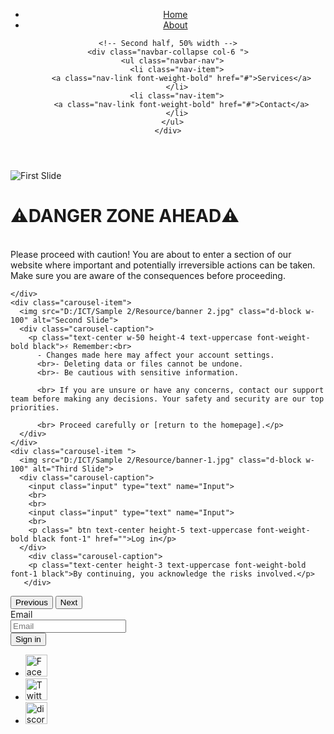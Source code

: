 <!DOCTYPE html>
<html lang="en">
<head>
       <title>Bootstrap Example</title>
       <link rel="stylesheet" href="asset/css/bootstrap.css">
       <link rel="stylesheet" href="asset/css/style.css">
       <script src="https://cdn.jsdelivr.net/npm/bootstrap@5.3.0/dist/js/bootstrap.bundle.min.js"></script>



        
</head>
<body>
  <header>
     <nav class="navbar navbar-expand-lg navbar-light bg-light">
  <div class="container-fluid">
    <!-- First half, 50% width -->
    <div class="navbar-collapse col-6 pd">
      <ul class="navbar-nav">
        <li class="nav-item">
          <a class="nav-link font-weight-bold" href="#">Home</a>
        </li>
        <li class="nav-item">
          <a class="nav-link font-weight-bold" href="#">About</a>
        </li>
      </ul>
    </div>
    
    <!-- Second half, 50% width -->
    <div class="navbar-collapse col-6 ">
      <ul class="navbar-nav">
        <li class="nav-item">
          <a class="nav-link font-weight-bold" href="#">Services</a>
        </li>
        <li class="nav-item">
          <a class="nav-link font-weight-bold" href="#">Contact</a>
        </li>
      </ul>
    </div>
  </div>
</nav>
   </header>    
 <div id="carouselExample" class="carousel slide" data-bs-ride="carousel">
  <div class="carousel-inner">
    <div class="carousel-item active">
      <img src="D:/ICT/Sample 2/Resource/shooter.jpg" class="d-block w-100" alt="First Slide">
      <div class="carousel-caption">
        <h1 class="height-6 text-warning">⚠️DANGER ZONE AHEAD⚠️</h1>
      </div>
      <div class="carousel-caption">
        <p class="text-center height-3 text-uppercase font-weight-bold font black"><br>
        Please proceed with caution! You are about to enter a section of our website where important and potentially irreversible actions can be taken. Make sure you are aware of the consequences before proceeding.</p>      
      </div>

    </div>
    <div class="carousel-item">
      <img src="D:/ICT/Sample 2/Resource/banner 2.jpg" class="d-block w-100" alt="Second Slide">
      <div class="carousel-caption">
        <p class="text-center w-50 height-4 text-uppercase font-weight-bold black">⚡️ Remember:<br>
          - Changes made here may affect your account settings.
          <br>- Deleting data or files cannot be undone.
          <br>- Be cautious with sensitive information.

          <br> If you are unsure or have any concerns, contact our support team before making any decisions. Your safety and security are our top priorities.

          <br> Proceed carefully or [return to the homepage].</p>
      </div>
    </div>
    <div class="carousel-item ">
      <img src="D:/ICT/Sample 2/Resource/banner-1.jpg" class="d-block w-100" alt="Third Slide">
      <div class="carousel-caption">
        <input class="input" type="text" name="Input">
        <br>
        <br>
        <input class="input" type="text" name="Input">
        <br>
        <p class=" btn text-center height-5 text-uppercase font-weight-bold black font-1" href="">Log in</p>
      </div>
        <div class="carousel-caption">
        <p class="text-center height-3 text-uppercase font-weight-bold font-1 black">By continuing, you acknowledge the risks involved.</p>
       </div>
  </div>

  <button class="carousel-control-prev" type="button" data-bs-target="#carouselExample" data-bs-slide="prev">
    <span class="carousel-control-prev-icon" aria-hidden="true"></span>
    <span class="visually-hidden">Previous</span>
  </button>
  <button class="carousel-control-next" type="button" data-bs-target="#carouselExample" data-bs-slide="next">
    <span class="carousel-control-next-icon" aria-hidden="true"></span>
    <span class="visually-hidden">Next</span>
  </button>
</div>
<footer class="bg-dark text-light py-3">
  <div class="container">
    <div class="width-5">
      <form>
  <div class="form-group row">
    <label for="inputEmail3" class="col-sm-2 col-form-label">Email</label>
    <div class="col-sm-10 ">
      <input type="email" class="form-control" id="inputEmail3" placeholder="Email">
    </div>
  </div>
  <div class="form-group row">
    <div class="col-sm-10 offset-sm-2 ">
      <button type="submit" class="btn btn-primary">Sign in</button>
    </div>
  </div>  
</form>
    </div>
   <!--  <div class="row align-items-center">
      <div class="col-lg-6 text-center text-lg-start ">
        <br>
        <br>
        <br>
        <br>
        <p class="alignment-1 pd-2">&copy; 2023 Group 6. All rights reserved.</p>
      </div> -->
      <div class="col align-items-center pd-3 pd-4">
      <div class="col-lg-6 text-center text-lg-end  ">
        <ul class="list-inline mb-0">
          <li class="list-inline-item me-3">
            <a href="https://www.facebook.com/" class="text-light">
              <img src="D:/ICT/Sample 2/Resource/facebook-1.webp" class="rounded" alt="Facebook" height="35">
            </a>
          </li>
          <li class="list-inline-item me-3">
            <a href="https://twitter.com/" class="text-light">
              <img src="D:/ICT/Sample 2/Resource/x.webp" class="rounded" alt="Twitter" height="35">
            </a>
          </li>
          <li class="list-inline-item">
            <a href="https://discord.com/" class="text-light">
              <img src="D:/ICT/Sample 2/Resource/discord.png" class="rounded" alt="discord" height="35">
            </a>
          </li>
          <!-- Add more app links with logos as needed -->
        </ul>
      </div>
      </div>
    </div>
  </div>
</footer>



</body>
</html>

